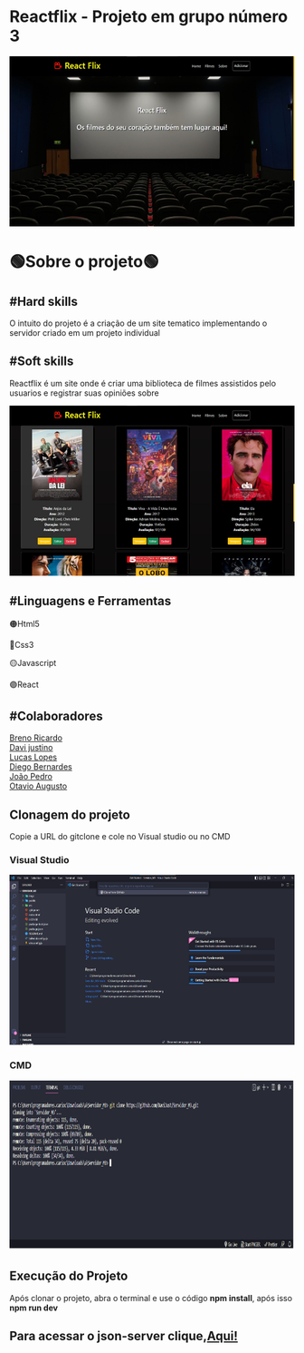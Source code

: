   <h1>Reactflix - Projeto em grupo número 3</h1>
    <img width="600px" height="300px" src="./imgs/home.jpeg">
    <h1>🟢Sobre o projeto🟢</h1>
    <h2>#Hard skills</h2>
    <p>O intuito do projeto é a criação de um site tematico implementando o servidor criado em um projeto individual</p>
    <h2>#Soft skills</h2>
    <p>Reactflix é um site onde é criar uma biblioteca de filmes assistidos pelo usuarios e registrar suas opiniões sobre</p>
    <img width="600" height="300" src="./imgs/filmes.jpeg" alt="">
   <h2>#Linguagens e Ferramentas</h2>
   <p>🟠Html5</p>
   <p>🔵Css3</p>
   <p>🟡Javascript</p>
   <p>🟣React</p>
   

   <h2>#Colaboradores</h2>
   <a href="https://github.com/BrenoRicardo">Breno Ricardo</a>
   <br>
   <a href="https://github.com/DaviJust">Davi justino</a>
   <br>
   <a href="https://github.com/LucasLopesPrograms">Lucas Lopes</a>
   <br>
   <a href="https://github.com/DiegoBernardes95">Diego Bernardes</a>
   <br>
   <a href="https://github.com/JoaoOcho">João Pedro</a>
   <br>
   <a href="https://github.com/Hoptavio">Otavio Augusto</a>
   
<h2>Clonagem do projeto</h2>
<p>Copie a URL do gitclone e cole no Visual studio ou no CMD</p>

<h3>Visual Studio</h3>
<img width="600" height="300" src="./imgs/1.png" alt="">
<br>
<h3>CMD</h3>
<img width="600" height="300" src="./imgs/2.png" alt="">

<h2>Execução do Projeto</h2>
<p>Após clonar o projeto, abra o terminal e use o código <strong>npm install</strong>, após isso <strong>npm run dev</strong> </p>
<h2>Para acessar o json-server clique,<a href="https://github.com/Hoptavio">Aqui!</a></h2>
